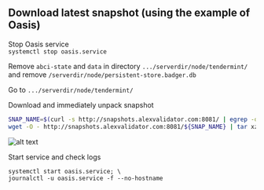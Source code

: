 ## Download latest snapshot (using the example of Oasis)  
Stop Oasis service  
`systemctl stop oasis.service`  

Remove `abci-state` and `data` in directory `.../serverdir/node/tendermint/` and remove `/serverdir/node/persistent-store.badger.db`  

Go to `.../serverdir/node/tendermint/`

Download and immediately unpack snapshot  
```bash
SNAP_NAME=$(curl -s http://snapshots.alexvalidator.com:8081/ | egrep -o ">oasis.*tar" | tr -d ">"); \
wget -O - http://snapshots.alexvalidator.com:8081/${SNAP_NAME} | tar xzf -
```
![alt text](https://github.com/c29r3/cosmos-snapshots/blob/main/2021-01-20_14-19.png?raw=true)

Start service and check logs  
```
systemctl start oasis.service; \
journalctl -u oasis.service -f --no-hostname
```
